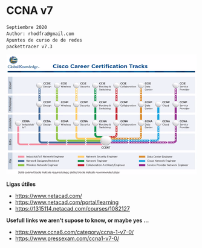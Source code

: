 # CCNA v7

```sh
Septiembre 2020
Author: rhodfra@gmail.com
Apuntes de curso de de redes
packettracer v7.3
```

![path](assets/path.png)



**Ligas útiles**

* https://www.netacad.com/
* https://www.netacad.com/portal/learning
* https://1315114.netacad.com/courses/1082127

**Usefull links we aren't supose to know, or maybe yes ...** 

* https://www.ccna6.com/category/ccna-1-v7-0/
* https://www.pressexam.com/ccna1-v7-0/
